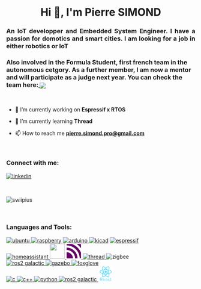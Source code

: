 <link rel="stylesheet" href="https://cdn.jsdelivr.net/gh/devicons/devicon@v2.15.1/devicon.min.css">

<h1 align="center">Hi 👋, I'm Pierre SIMOND </h1>
<h3 align="justify">An IoT developper and Embedded System Engineer. I have a passion for domotics and smart cities. I am looking for a job in either robotics or IoT</h3>
<h3>Also involved in the Formula Student, first french team in the autonomous cetgory. As a further member, I am now a mentor and will participate as a judge next year. You can check the team here:<a href="https://github.com/arece-fs" target="_blank" rel="noreferrer"> <img src="https://arece.eu/_next/image?url=%2Fimages%2FARECEV_FF_SVG_no_flag.png&w=96&q=75" height="30" align="center" /> </a></h3>

<br>

- 🔭 I’m currently working on **Espressif x RTOS**

- 🌱 I’m currently learning **Thread**

- 📫 How to reach me **pierre.simond.pro@gmail.com**

<br>

<h3 align="left">Connect with me:</h3>
<p align="left">
<a href="https://linkedin.com/in/pierresim" target="blank"><img src="https://static.vecteezy.com/system/resources/previews/018/930/587/original/linkedin-logo-linkedin-icon-transparent-free-png.png" alt="linkedin" width="60" height="60"/></a>
</p>
<br/>

<p>
  <img align="center" height="180em" src="https://github-readme-stats.vercel.app/api?username=swiipius&show_icons=true&locale=en&show_icons=true&theme=midnight-purple" alt="swiipius" />
<!--   <img align="center" height="180em" src="https://github-readme-stats.vercel.app/api/top-langs/?username=swiipius&layout=compact&show_icons=true&theme=gruvbox"/> -->
</p>

<p>&nbsp;</p>

<h3 align="left">Languages and Tools:</h3>
<p align="left">
<!-- Embedded -->
<a href="https://www.ubuntu-fr.org/" target="_blank" rel="noreferrer"> <img src="https://upload.wikimedia.org/wikipedia/commons/thumb/a/ab/Logo-ubuntu_cof-orange-hex.svg/1200px-Logo-ubuntu_cof-orange-hex.svg.png" alt="ubuntu" width="40" height="40"/> </a>
<a href="https://www.raspberrypi.com/" target="_blank" rel="noreferrer"> <img src="https://cdn.jsdelivr.net/gh/devicons/devicon/icons/raspberrypi/raspberrypi-original.svg"  alt="raspberry" width="40" height="40" /></a>
<a href="https://www.arduino.cc//" target="_blank" rel="noreferrer"> <img src="https://cdn.jsdelivr.net/gh/devicons/devicon/icons/arduino/arduino-original.svg"  alt="arduino" width="40" height="40" /> </a>
<a href="https://www.kicad.org/" target="_blank" rel="noreferrer"> <img src="https://avatars.githubusercontent.com/u/3374914?s=200&v=4"  alt="kicad" width="40" height="40" /></a>
<a href="https://www.espressif.com/" target="_blank" rel="noreferrer"> <img src="https://pbs.twimg.com/profile_images/773245254979903488/yB0xE3NR_400x400.jpg"  alt="espressif" width="40" height="40"/></a>
  <br/>
<!-- Domotique -->
<a href="https://www.home-assistant.io/" target="_blank" rel="noreferrer"> <img src="https://upload.wikimedia.org/wikipedia/commons/thumb/6/6e/Home_Assistant_Logo.svg/langfr-220px-Home_Assistant_Logo.svg.png" alt="homeassistant" width="40" height="40"></img> </a>
</a>
<a href="https://www.apple.com/fr/home-app/" target="_blank" rel="noreferrer"> <img src="https://upload.wikimedia.org/wikipedia/commons/c/cc/Apple_HomeKit_logo.svg" width="40" height="40"></img> </a>
<a href="https://mqtt.org/" target="_blank" rel="noreferrer"> <img src="https://raw.githubusercontent.com/github/explore/6afe2c43768e7ef1e252839a1f1c12b730faa007/topics/mqtt/mqtt.png" width="40" height="40"></img> </a>
<a href="https://www.threadgroup.org/What-is-Thread/Thread-Benefits" target="_blank" rel="noreferrer"> <img src="https://www.threadgroup.org/portals/0/svg/Thread-logomark-dkgrey_aud.svg" alt="thread" width="40" height="40"></img> </a>
<img src="https://cdn.worldvectorlogo.com/logos/zigbee.svg" alt="zigbee" width="40" height="40"></img>
<br/>
<!-- ARECE -->
<a href="https://docs.ros.org/en/galactic/index.html" target="_blank" rel="noreferrer"> <img src="https://images.squarespace-cdn.com/content/v1/606d378755a86f589aa297b7/1621897385511-NS0QWVKNHWBGWPM39B7L/ros_logo_large.png" alt="ros2 galactic" width="40" height="40"></img> </a>
<a href="https://gazebosim.org/home" target="_blank" rel="noreferrer"> <img src="https://upload.wikimedia.org/wikipedia/en/5/5e/Gazebo_logo_without_text.svg" alt="gazebo" width="40" height="40"></img> </a>
<a href="https://foxglove.dev/" target="_blank" rel="noreferrer"> <img src="https://cdn.prod.website-files.com/66a36245725199d12625c1d5/66cc0d0a97f1a44cf47fffc1_logo-icon-round.png" alt="foxglove" width="40" height="40"></img> </a>
<br/>
<!-- Language -->
<a href="https://www.cprogramming.com/" target="_blank" rel="noreferrer"> <img src="https://cdn.jsdelivr.net/gh/devicons/devicon/icons/c/c-original.svg"  alt="c" width="40" height="40" /> </a>
<a href="https://isocpp.org/" target="_blank" rel="noreferrer"> <img src="https://upload.wikimedia.org/wikipedia/commons/thumb/1/18/ISO_C%2B%2B_Logo.svg/1822px-ISO_C%2B%2B_Logo.svg.png"  alt="c++" width="40" height="40" /> </a>
<a href="hhttps://www.python.org/" target="_blank" rel="noreferrer"> <img src="https://upload.wikimedia.org/wikipedia/commons/thumb/c/c3/Python-logo-notext.svg/935px-Python-logo-notext.svg.png" alt="python" width="40" height="40"/> </a>
<!-- Web -->
<a href="https://www.djangoproject.com/" target="_blank" rel="noreferrer"> <img src="https://forgemia.inra.fr/uploads/-/system/project/avatar/4253/kisspng-django-web-development-web-framework-python-softwa-django-5b45d914274e46.055745571531304212161.png" alt="ros2 galactic" width="40" height="40"></img> </a>
<a href="https://reactjs.org/" target="_blank" rel="noreferrer"> <img src="https://raw.githubusercontent.com/devicons/devicon/master/icons/react/react-original-wordmark.svg" alt="react" width="40" height="40"/> </a> 


